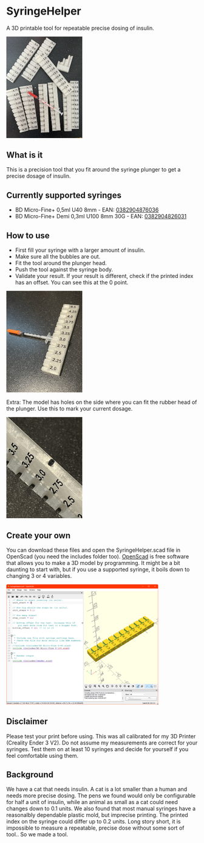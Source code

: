 # SyringeHelper
A 3D printable tool for repeatable precise dosing of insulin.

<a href="./images/example-prints.jpeg"><img src="./images/example-prints.jpeg" width="200"></a>

## What is it
This is a precision tool that you fit around the syringe plunger to get a precise dosage of insulin.

## Currently supported syringes
- BD Micro-Fine+ 0,5ml U40 8mm - EAN: [0382904876036](https://duckduckgo.com/?q=0382904876036)
- BD Micro-Fine+ Demi 0,3ml U100 8mm 30G - EAN: [0382904826031](https://duckduckgo.com/?q=0382904876036)

## How to use
- First fill your syringe with a larger amount of insulin.
- Make sure all the bubbles are out.
- Fit the tool around the plunger head.
- Push the tool against the syringe body.
- Validate your result. If your result is different, check if the printed index has an offset. You can see this at the 0 point.

<a href="./images/usage.jpeg"><img src="./images/usage.jpeg" width="200"></a>

Extra: The model has holes on the side where you can fit the rubber head of the plunger. Use this to mark your current dosage.

<a href="./images/marker.jpeg"><img src="./images/marker.jpeg" width="200"></a>

## Create your own
You can download these files and open the SyringeHelper.scad file in OpenScad (you need the includes folder too). [OpenScad](https://openscad.org/) is free software that allows you to make a 3D model by programming. It might be a bit daunting to start with, but if you use a supported syringe, it boils down to changing 3 or 4 variables.

<a href="./images/openscad.png"><img src="./images/openscad.png" width="400"></a>

## Disclaimer
Please test your print before using. This was all calibrated for my 3D Printer (Creality Ender 3 V2). Do not assume my measurements are correct for your syringes. Test them on at least 10 syringes and decide for yourself if you feel comfortable using them.

## Background
We have a cat that needs insulin. A cat is a lot smaller than a human and needs more precise dosing. The pens we found would only be configurable for half a unit of insulin, while an animal as small as a cat could need changes down to 0.1 units. We also found that most manual syringes have a reasonalbly dependable plastic mold, but imprecise printing. The printed index on the syringe could differ up to 0.2 units. Long story short, it is impossible to measure a repeatable, precise dose without some sort of tool.. So we made a tool.
